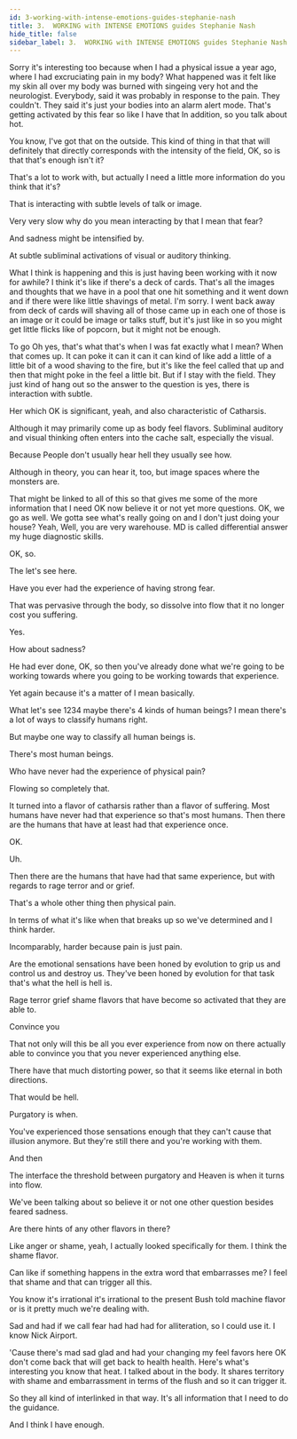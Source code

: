 ```yaml
---
id: 3-working-with-intense-emotions-guides-stephanie-nash
title: 3.  WORKING with INTENSE EMOTIONS guides Stephanie Nash
hide_title: false
sidebar_label: 3.  WORKING with INTENSE EMOTIONS guides Stephanie Nash
---
```

Sorry it's interesting too because when I had a physical issue a year ago, where I had excruciating pain in my body? What happened was it felt like my skin all over my body was burned with singeing very hot and the neurologist. Everybody, said it was probably in response to the pain. They couldn't. They said it's just your bodies into an alarm alert mode. That's getting activated by this fear so like I have that In addition, so you talk about hot.

You know, I've got that on the outside. This kind of thing in that that will definitely that directly corresponds with the intensity of the field, OK, so is that that's enough isn't it?

That's a lot to work with, but actually I need a little more information do you think that it's?

That is interacting with subtle levels of talk or image.

Very very slow why do you mean interacting by that I mean that fear?

And sadness might be intensified by.

At subtle subliminal activations of visual or auditory thinking.

What I think is happening and this is just having been working with it now for awhile? I think it's like if there's a deck of cards. That's all the images and thoughts that we have in a pool that one hit something and it went down and if there were like little shavings of metal. I'm sorry. I went back away from deck of cards will shaving all of those came up in each one of those is an image or it could be image or talks stuff, but it's just like in so you might get little flicks like of popcorn, but it might not be enough.

To go Oh yes, that's what that's when I was fat exactly what I mean? When that comes up. It can poke it can it can it can kind of like add a little of a little bit of a wood shaving to the fire, but it's like the feel called that up and then that might poke in the feel a little bit. But if I stay with the field. They just kind of hang out so the answer to the question is yes, there is interaction with subtle.

Her which OK is significant, yeah, and also characteristic of Catharsis.

Although it may primarily come up as body feel flavors. Subliminal auditory and visual thinking often enters into the cache salt, especially the visual.

Because People don't usually hear hell they usually see how.

Although in theory, you can hear it, too, but image spaces where the monsters are.

That might be linked to all of this so that gives me some of the more information that I need OK now believe it or not yet more questions. OK, we go as well. We gotta see what's really going on and I don't just doing your house? Yeah, Well, you are very warehouse. MD is called differential answer my huge diagnostic skills.

OK, so.

The let's see here.

Have you ever had the experience of having strong fear.

That was pervasive through the body, so dissolve into flow that it no longer cost you suffering.

Yes.

How about sadness?

He had ever done, OK, so then you've already done what we're going to be working towards where you going to be working towards that experience.

Yet again because it's a matter of I mean basically.

What let's see 1234 maybe there's 4 kinds of human beings? I mean there's a lot of ways to classify humans right.

But maybe one way to classify all human beings is.

There's most human beings.

Who have never had the experience of physical pain?

Flowing so completely that.

It turned into a flavor of catharsis rather than a flavor of suffering. Most humans have never had that experience so that's most humans. Then there are the humans that have at least had that experience once.

OK.

Uh.

Then there are the humans that have had that same experience, but with regards to rage terror and or grief.

That's a whole other thing then physical pain.

In terms of what it's like when that breaks up so we've determined and I think harder.

Incomparably, harder because pain is just pain.

Are the emotional sensations have been honed by evolution to grip us and control us and destroy us. They've been honed by evolution for that task that's what the hell is hell is.

Rage terror grief shame flavors that have become so activated that they are able to.

Convince you

That not only will this be all you ever experience from now on there actually able to convince you that you never experienced anything else.

There have that much distorting power, so that it seems like eternal in both directions.

That would be hell.

Purgatory is when.

You've experienced those sensations enough that they can't cause that illusion anymore. But they're still there and you're working with them.

And then

The interface the threshold between purgatory and Heaven is when it turns into flow.

We've been talking about so believe it or not one other question besides feared sadness.

Are there hints of any other flavors in there?

Like anger or shame, yeah, I actually looked specifically for them. I think the shame flavor.

Can like if something happens in the extra word that embarrasses me? I feel that shame and that can trigger all this.

You know it's irrational it's irrational to the present Bush told machine flavor or is it pretty much we're dealing with.

Sad and had if we call fear had had had for alliteration, so I could use it. I know Nick Airport.

'Cause there's mad sad glad and had your changing my feel favors here OK don't come back that will get back to health health. Here's what's interesting you know that heat. I talked about in the body. It shares territory with shame and embarrassment in terms of the flush and so it can trigger it.

So they all kind of interlinked in that way. It's all information that I need to do the guidance.

And I think I have enough.

